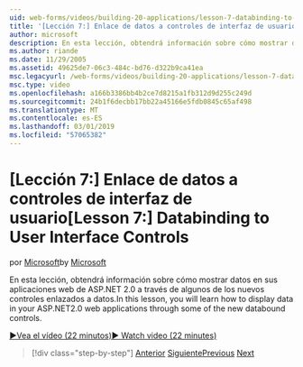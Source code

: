 ```yaml
---
uid: web-forms/videos/building-20-applications/lesson-7-databinding-to-user-interface-controls
title: '[Lección 7:] Enlace de datos a controles de interfaz de usuario | Microsoft Docs'
author: microsoft
description: En esta lección, obtendrá información sobre cómo mostrar datos en ASP.NET&#160;2.0 web aplicaciones a través de algunos de los nuevos controles enlazados a datos.
ms.author: riande
ms.date: 11/29/2005
ms.assetid: 49625de7-06c3-484c-bd76-d322b9ca41ea
msc.legacyurl: /web-forms/videos/building-20-applications/lesson-7-databinding-to-user-interface-controls
msc.type: video
ms.openlocfilehash: a166b3386bb4b2ce7d8215a1fb312d9d255c249d
ms.sourcegitcommit: 24b1f6decbb17bb22a45166e5fdb0845c65af498
ms.translationtype: MT
ms.contentlocale: es-ES
ms.lasthandoff: 03/01/2019
ms.locfileid: "57065382"
---
```

<a name="lesson-7-databinding-to-user-interface-controls"></a><span data-ttu-id="9f88a-103">[Lección 7:] Enlace de datos a controles de interfaz de usuario</span><span class="sxs-lookup"><span data-stu-id="9f88a-103">[Lesson 7:] Databinding to User Interface Controls</span></span>
====================
<span data-ttu-id="9f88a-104">por [Microsoft](https://github.com/microsoft)</span><span class="sxs-lookup"><span data-stu-id="9f88a-104">by [Microsoft](https://github.com/microsoft)</span></span>

<span data-ttu-id="9f88a-105">En esta lección, obtendrá información sobre cómo mostrar datos en sus aplicaciones web de ASP.NET 2.0 a través de algunos de los nuevos controles enlazados a datos.</span><span class="sxs-lookup"><span data-stu-id="9f88a-105">In this lesson, you will learn how to display data in your ASP.NET2.0 web applications through some of the new databound controls.</span></span>

[<span data-ttu-id="9f88a-106">&#9654;Vea el vídeo (22 minutos)</span><span class="sxs-lookup"><span data-stu-id="9f88a-106">&#9654; Watch video (22 minutes)</span></span>](https://channel9.msdn.com/Blogs/ASP-NET-Site-Videos/lesson-7-databinding-to-user-interface-controls)

> [!div class="step-by-step"]
> <span data-ttu-id="9f88a-107">[Anterior](lesson-6-working-with-stylesheets-and-master-pages.md)
> [Siguiente](lesson-8-working-with-the-gridview-and-formview.md)</span><span class="sxs-lookup"><span data-stu-id="9f88a-107">[Previous](lesson-6-working-with-stylesheets-and-master-pages.md)
[Next](lesson-8-working-with-the-gridview-and-formview.md)</span></span>
